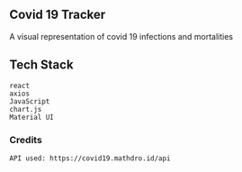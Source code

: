 ## Covid 19 Tracker
A visual representation of covid 19 infections and mortalities

## Tech Stack
    react
    axios
    JavaScript
    chart.js
    Material UI

### Credits
    API used: https://covid19.mathdro.id/api

